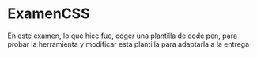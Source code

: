 # ExamenCSS
En este examen, lo que hice fue, coger una plantilla de code pen, para probar la herramienta y modificar esta plantilla para adaptarla a la entrega
